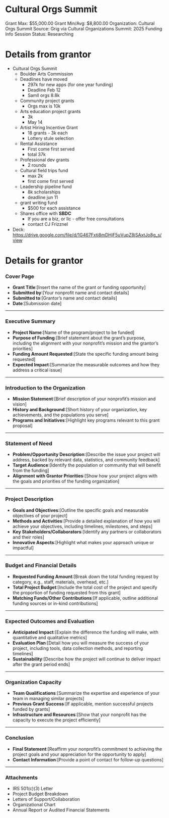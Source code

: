 # Cultural Orgs Summit

Grant Max: $55,000.00
Grant Min/Avg: $8,800.00
Organization: Cultural Orgs Summit
Source: Grig via Cultural Organizations Summit: 2025 Funding Info Session
Status: Researching

# Details from grantor

- Cultural Orgs Summit
    - Boulder Arts Commission
    - Deadlines have moved
        - 297k for new apps (for one year funding)
        - Deadline Feb 12
        - Samll orgs 8.8k
    - Community project grants
        - Orgs max is 10k
    - Arts education project grants
        - 3k
        - May 14
    - Artist Hiring Incentive Grant
        - 18 grants - 3k each
        - Lottery stule selection
    - Rental Assistance
        - First come first served
        - total 37k
    - Professional dev grants
        - 2 rounds
    - Cultural field trips fund
        - max 2k
        - first come first served
    - Leadership pipeline fund
        - 8k scholarships
        - deadline jun 11
    - grant writing fund
        - $500 for each assistance
    - Shares office with **SBDC**
        - If you are a biz, or llc - offer free consultations
        - contact CJ Frizznel
- Deck: https://drive.google.com/file/d/1G467Fxti8mDHjF5uVupZ8jSAxtJo8g_s/view

# Details for grantor

### **Cover Page**

- **Grant Title**:[Insert the name of the grant or funding opportunity]
- **Submitted by**:[Your nonprofit name and contact details]
- **Submitted to**:[Grantor’s name and contact details]
- **Date**:[Submission date]

---

### **Executive Summary**

- **Project Name**:[Name of the program/project to be funded]
- **Purpose of Funding**:[Brief statement about the grant’s purpose, including the alignment with your nonprofit’s mission and the grantor’s priorities]
- **Funding Amount Requested**:[State the specific funding amount being requested]
- **Expected Impact**:[Summarize the measurable outcomes and how they address a critical issue]

---

### **Introduction to the Organization**

- **Mission Statement**:[Brief description of your nonprofit’s mission and vision]
- **History and Background**:[Short history of your organization, key achievements, and the populations you serve]
- **Programs and Initiatives**:[Highlight key programs relevant to this grant proposal]

---

### **Statement of Need**

- **Problem/Opportunity Description**:[Describe the issue your project will address, backed by relevant data, statistics, and community feedback]
- **Target Audience**:[Identify the population or community that will benefit from the funding]
- **Alignment with Grantor Priorities**:[Show how your project aligns with the goals and priorities of the funding organization]

---

### **Project Description**

- **Goals and Objectives**:[Outline the specific goals and measurable objectives of your project]
- **Methods and Activities**:[Provide a detailed explanation of how you will achieve your objectives, including timelines, milestones, and steps]
- **Key Stakeholders/Collaborators**:[Identify any partners or collaborators and their roles]
- **Innovative Aspects**:[Highlight what makes your approach unique or impactful]

---

### **Budget and Financial Details**

- **Requested Funding Amount**:[Break down the total funding request by category, e.g., staff, materials, overhead, etc.]
- **Total Project Budget**:[Include the total cost of the project and specify the proportion of funding requested from this grant]
- **Matching Funds/Other Contributions**:[If applicable, outline additional funding sources or in-kind contributions]

---

### **Expected Outcomes and Evaluation**

- **Anticipated Impact**:[Explain the difference the funding will make, with quantitative and qualitative metrics]
- **Evaluation Plan**:[Detail how you will measure the success of your project, including tools, data collection methods, and reporting timelines]
- **Sustainability**:[Describe how the project will continue to deliver impact after the grant period ends]

---

### **Organization Capacity**

- **Team Qualifications**:[Summarize the expertise and experience of your team in managing similar projects]
- **Previous Grant Success**:[If applicable, mention successful projects funded by grants]
- **Infrastructure and Resources**:[Show that your nonprofit has the capacity to execute the project efficiently]

---

### **Conclusion**

- **Final Statement**:[Reaffirm your nonprofit’s commitment to achieving the project goals and your appreciation for the opportunity to apply]
- **Contact Information**:[Provide a point of contact for follow-up questions]

---

### **Attachments**

- IRS 501(c)(3) Letter
- Project Budget Breakdown
- Letters of Support/Collaboration
- Organizational Chart
- Annual Report or Audited Financial Statements